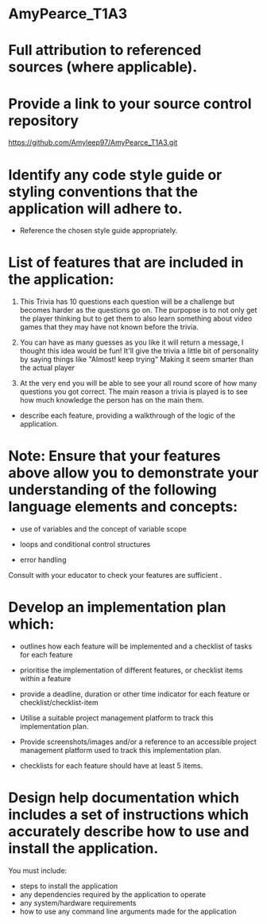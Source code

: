 # AmyPearce_T1A3


# Full attribution to referenced sources (where applicable).


# Provide a link to your source control repository

https://github.com/Amyleep97/AmyPearce_T1A3.git


# Identify any code style guide or styling conventions that the application will adhere to.

- Reference the chosen style guide appropriately.


# List of features that are included in the application:

1. This Trivia has 10 questions each question will be a challenge but becomes harder as the questions go on. The purpopse is to not only get the player thinking but to get them to also learn something about video games that they may have not known before the trivia.

2. You can have as many guesses as you like it will return a message, I thought this idea would be fun! It'll give the trivia a little bit of personality by saying things like "Almost! keep trying" Making it seem smarter than the actual player
    
3. At the very end you will be able to see your all round score of how many questions you got correct. The main reason a trivia is played is to see how much knowledge the person has on the main them. 

- describe each feature, providing a walkthrough of the logic of the application.


# Note: Ensure that your features above allow you to demonstrate your understanding of the following language elements and concepts:

- use of variables and the concept of variable scope

- loops and conditional control structures

- error handling


Consult with your educator to check your features are sufficient .


# Develop an implementation plan which:
- outlines how each feature will be implemented and a checklist of tasks for each feature
- prioritise the implementation of different features, or checklist items within a feature
- provide a deadline, duration or other time indicator for each feature or checklist/checklist-item

- Utilise a suitable project management platform to track this implementation plan.

- Provide screenshots/images and/or a reference to an accessible project management platform used to track this implementation plan. 

- checklists for each feature should have at least 5 items.



# Design help documentation which includes a set of instructions which accurately describe how to use and install the application.

You must include:
- steps to install the application
- any dependencies required by the application to operate
- any system/hardware requirements
- how to use any command line arguments made for the application